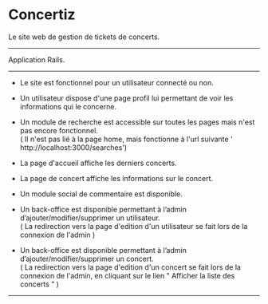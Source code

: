 # Concertiz

Le site web de gestion de tickets de concerts.

-----------------------------------------

Application Rails.

-----------------------------------------

- Le site est fonctionnel pour un utilisateur connecté ou non.

- Un utilisateur dispose d'une page profil lui permettant de voir les informations qui le concerne.

- Un module de recherche est accessible sur toutes les pages mais n'est pas encore fonctionnel. <br/>
  ( Il n'est pas lié à la page home, mais fonctionne à l'url suivante ' http://localhost:3000/searches')

- La page d'accueil affiche les derniers concerts.

- La page de concert affiche les informations sur le concert.

- Un module social de commentaire est disponible.

- Un back-office est disponible permettant à l’admin d’ajouter/modifier/supprimer un utilisateur. <br/>
 ( La redirection vers la page d'edition d'un utilisateur se fait lors de la connexion de l'admin )

- Un back-office est disponible permettant à l’admin d’ajouter/modifier/supprimer un concert. <br/>
 ( La redirection vers la page d'edition d'un concert se fait lors de la connexion de l'admin, en cliquant sur le lien " Afficher la liste des concerts " )

-----------------------------------------
